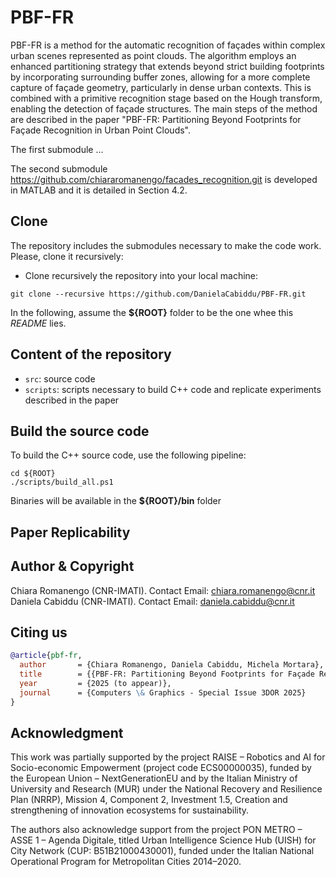 # PBF-FR

PBF-FR is a method for the automatic recognition of façades within complex urban scenes represented as point clouds. The algorithm employs an enhanced partitioning strategy that extends beyond strict building footprints by incorporating surrounding buffer zones, allowing for a more complete capture of façade geometry, particularly in dense urban contexts. This is combined with a primitive recognition stage based on the Hough transform, enabling the detection of façade structures. The main steps of the method are described in the paper "PBF-FR: Partitioning Beyond Footprints for Façade Recognition in Urban Point Clouds".

The first submodule ...

The second submodule https://github.com/chiararomanengo/facades_recognition.git is developed in MATLAB and it is detailed in Section 4.2.

## Clone
The repository includes the submodules necessary to make the code work. Please, clone it recursively:

- Clone recursively the repository into your local machine:
```
git clone --recursive https://github.com/DanielaCabiddu/PBF-FR.git
```

In the following, assume the **${ROOT}** folder to be the one whee this *README* lies.

## Content of the repository
- `src`: source code 
- `scripts`: scripts necessary to build C++ code and replicate experiments described in the paper

## Build the source code
To build the C++ source code, use the following pipeline:

```
cd ${ROOT}
./scripts/build_all.ps1
```

Binaries will be available in the **${ROOT}/bin** folder

## Paper Replicability




## Author & Copyright
Chiara Romanengo (CNR-IMATI). Contact Email: chiara.romanengo@cnr.it
Daniela Cabiddu (CNR-IMATI). Contact Email: daniela.cabiddu@cnr.it

## Citing us
```bibtex
@article{pbf-fr,
  author       = {Chiara Romanengo, Daniela Cabiddu, Michela Mortara},
  title        = {{PBF-FR: Partitioning Beyond Footprints for Façade Recognition in Urban Point Clouds}},
  year         = {2025 (to appear)},
  journal      = {Computers \& Graphics - Special Issue 3DOR 2025}
}
```

## Acknowledgment

This work was partially supported by the project RAISE – Robotics and AI for Socio-economic Empowerment (project code ECS00000035), funded by the European Union – NextGenerationEU and by the Italian Ministry of University and Research (MUR) under the National Recovery and Resilience Plan (NRRP), Mission 4, Component 2, Investment 1.5, Creation and strengthening of innovation ecosystems for sustainability.

The authors also acknowledge support from the project PON METRO – ASSE 1 – Agenda Digitale, titled Urban Intelligence Science Hub (UISH) for City Network (CUP: B51B21000430001), funded under the Italian National Operational Program for Metropolitan Cities 2014–2020.
